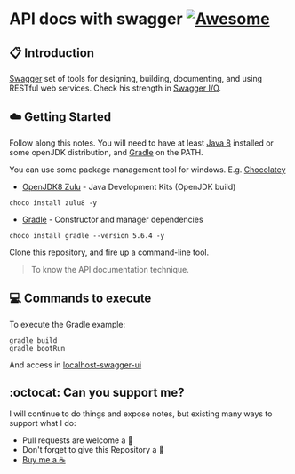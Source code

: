 # API docs with swagger [![Awesome](https://awesome.re/badge-flat.svg)](https://awesome.re)

## :clipboard: Introduction

[Swagger](https://es.wikipedia.org/wiki/Swagger_(software)) set of tools for designing, building, documenting, and using RESTful web services. Check his strength in [Swagger I/O](https://swagger.io/).

## :cloud: Getting Started

Follow along this notes. You will need to have at least [Java 8](https://www.oracle.com/java/technologies/javase/javase-jdk8-downloads.html) installed or some openJDK distribution, and [Gradle](https://gradle.org/) on the PATH. 

You can use some package management tool for windows. E.g. [Chocolatey](https://chocolatey.org/install)

*	[OpenJDK8 Zulu](https://azul.com) - Java Development Kits (OpenJDK build)

```
choco install zulu8 -y
```

*	[Gradle](https://gradle.org/) - Constructor and manager dependencies

```
choco install gradle --version 5.6.4 -y
```

Clone this repository, and fire up a command-line tool.

> To know the API documentation technique.

## :computer: Commands to execute

To execute the Gradle example:

```
gradle build
gradle bootRun
```

And access in [localhost-swagger-ui](http://localhost:8080/swagger-ui/)

## :octocat: Can you support me?

I will continue to do things and expose notes, but existing many ways to support what I do:
* Pull requests are welcome a :dizzy:
* Don't forget to give this Repository a :star2:
* <a href="https://www.buymeacoffee.com/pedringcoding" title="Donate to this content using BuyMeACoffee">Buy me a :coffee:</a>
